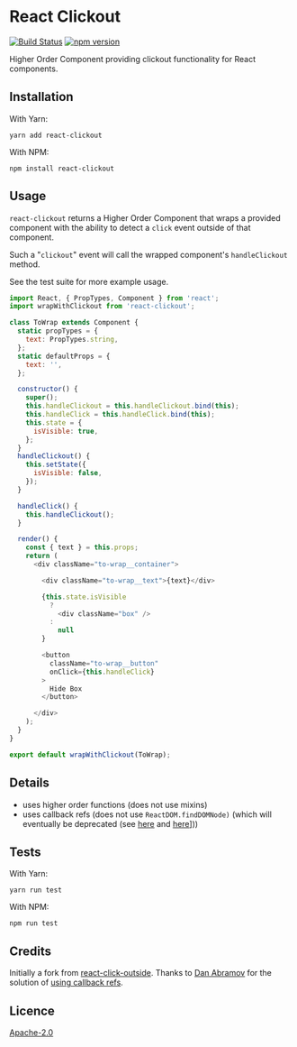 

# React Clickout

[![Build Status](https://travis-ci.org/danielmoi/react-clickout.svg?branch=master)](https://travis-ci.org/danielmoi/react-clickout)
[![npm version](https://badge.fury.io/js/react-clickout.svg)](https://badge.fury.io/js/react-clickout)

Higher Order Component providing clickout functionality for React components.

## Installation
With Yarn:
```
yarn add react-clickout
```

With NPM:
```
npm install react-clickout
```

## Usage
`react-clickout` returns a Higher Order Component that wraps a provided component with the ability to detect a `click` event outside of that component.

Such a "`clickout`" event will call the wrapped component's `handleClickout` method.

See the test suite for more example usage.

```js
import React, { PropTypes, Component } from 'react';
import wrapWithClickout from 'react-clickout';

class ToWrap extends Component {
  static propTypes = {
    text: PropTypes.string,
  };
  static defaultProps = {
    text: '',
  };

  constructor() {
    super();
    this.handleClickout = this.handleClickout.bind(this);
    this.handleClick = this.handleClick.bind(this);
    this.state = {
      isVisible: true,
    };
  }
  handleClickout() {
    this.setState({
      isVisible: false,
    });
  }

  handleClick() {
    this.handleClickout();
  }

  render() {
    const { text } = this.props;
    return (
      <div className="to-wrap__container">

        <div className="to-wrap__text">{text}</div>

        {this.state.isVisible
          ?
            <div className="box" />
          :
            null
        }

        <button
          className="to-wrap__button"
          onClick={this.handleClick}
        >
          Hide Box
        </button>

      </div>
    );
  }
}

export default wrapWithClickout(ToWrap);
```

## Details
- uses higher order functions (does not use mixins)
- uses callback refs (does not use `ReactDOM.findDOMNode)` (which will eventually be deprecated (see [here](https://github.com/yannickcr/eslint-plugin-react/blob/master/docs/rules/no-find-dom-node.md) and [here](https://github.com/yannickcr/eslint-plugin-react/issues/678#issue-165177220)]))



## Tests
With Yarn:
```
yarn run test
```

With NPM:
```
npm run test
```


## Credits
Initially a fork from [react-click-outside](https://github.com/kentor/react-click-outside).
Thanks to [Dan Abramov](https://github.com/gaearon) for the solution of [using callback refs](https://github.com/yannickcr/eslint-plugin-react/issues/678#issuecomment-232293175).

## Licence

[Apache-2.0](LICENSE.txt)